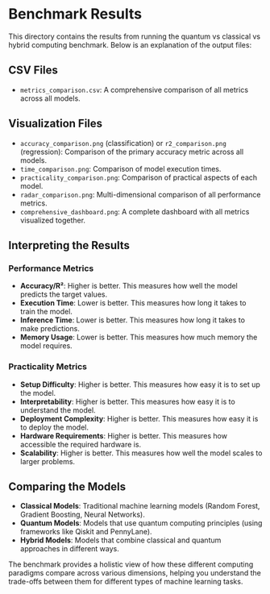 # Benchmark Results

This directory contains the results from running the quantum vs classical vs hybrid computing benchmark. Below is an explanation of the output files:

## CSV Files

- `metrics_comparison.csv`: A comprehensive comparison of all metrics across all models.

## Visualization Files

- `accuracy_comparison.png` (classification) or `r2_comparison.png` (regression): Comparison of the primary accuracy metric across all models.
- `time_comparison.png`: Comparison of model execution times.
- `practicality_comparison.png`: Comparison of practical aspects of each model.
- `radar_comparison.png`: Multi-dimensional comparison of all performance metrics.
- `comprehensive_dashboard.png`: A complete dashboard with all metrics visualized together.

## Interpreting the Results

### Performance Metrics

- **Accuracy/R²**: Higher is better. This measures how well the model predicts the target values.
- **Execution Time**: Lower is better. This measures how long it takes to train the model.
- **Inference Time**: Lower is better. This measures how long it takes to make predictions.
- **Memory Usage**: Lower is better. This measures how much memory the model requires.

### Practicality Metrics

- **Setup Difficulty**: Higher is better. This measures how easy it is to set up the model.
- **Interpretability**: Higher is better. This measures how easy it is to understand the model.
- **Deployment Complexity**: Higher is better. This measures how easy it is to deploy the model.
- **Hardware Requirements**: Higher is better. This measures how accessible the required hardware is.
- **Scalability**: Higher is better. This measures how well the model scales to larger problems.

## Comparing the Models

- **Classical Models**: Traditional machine learning models (Random Forest, Gradient Boosting, Neural Networks).
- **Quantum Models**: Models that use quantum computing principles (using frameworks like Qiskit and PennyLane).
- **Hybrid Models**: Models that combine classical and quantum approaches in different ways.

The benchmark provides a holistic view of how these different computing paradigms compare across various dimensions, helping you understand the trade-offs between them for different types of machine learning tasks. 